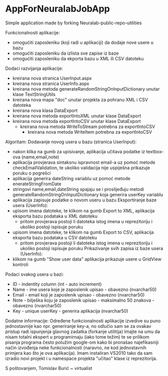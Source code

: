 AppForNeuralabJobApp
====================

Simple application made by forking Neuralab-public-repo-utilities


Funkcionalnosti aplikacije:
- omogućiti zaposleniku (koji radi u aplikaciji) da dodaje nove usere u bazu
- omogućiti zaposleniku da izlista sve zapise iz baze
- omogućiti zaposleniku da ekporta bazu u XML ili CSV datoteku

Dodaci razvijanja aplikacije:
- kreirana nova stranica UserInput.aspx
- kreirana nova stranica UserInfo.aspx
- kreirana nova metoda generateRandomStringOnInputDictionary unutar klase TextStringUtils
- kreirana nova mapa "doc" unutar projekta za pohranu XML i CSV datoteka
- kreirana nova klasa DataExport
- kreirana nova metoda exportIntoXML unutar klase DataExport
- kreirana nova metoda exportIntoCSV unutar klase DataExport
  - kreirana nova metoda WriteToStream potrebna za exportIntoCSV
	- kreirana nova metoda WriteItem potrebna za exportIntoCSV

Algoritam:
Dodavanje novog usera u bazu (stranica UserInput):
- nakon klika na gumb za upisivanje, aplikacija učitava podatke iz textbox-ova (name,email,note)
- aplikacija provjerava sintaksnu ispravnost email-a uz pomoć metode checkEmailValidation,
  te ukoliko validacija nije uspiješna prikazuje poruku o pogrešci
- aplikacija generira dateString variablu uz pomoć metode enerateStringFromDate
- stringovi name,email,dateString spajaju se i proslijeđuju metodi generateRandomStringOnInputDictionary
  koja generira userKey variablu
- aplikacija zapisuje podatke o novom useru u bazu
Eksportiranje baze usera (UserInfo):
- upisom imena datoteke, te klikom na gumb Export to XML, aplikacija eksporta bazu podataka u XML datoteku
	- pritom provjerava postoji li datoteka istog imena u reprezitoriju i ukoliko postoji ispisuje poruku
- upisom imena datoteke, te klikom na gumb Export to CSV, aplikacija eksporta bazu podataka u CSV datoteku
	- pritom provjerava postoji li datoteka istog imena u reprezitoriju i ukoliko postoji ispisuje poruku
Prikazivanje svih zapisa iz baze usera (UserInfo):
- klikom na gumb "Show user data" aplikacija prikazuje usere u GridView kontroli

Podaci svakog usera u bazi:
- ID - indentity column (int - auto increment)
- Name - ime usera koje je zaposlenik upisao - obavezno (nvarchar50)
- Email - email koji je zaposlenik upisao - obavezno (nvarchar50)
- Note - bilješka koju je zaposlenik upisao - maksimalno 50 znakova - obavezno (nvarchar50)
- Key - unique userKey - generira aplikacija (nvarchar50)


Dodatne informacije:
Određene funkcionalnosti aplikacije izvedive su puno jednostavnije kao npr. generiranje key-a,
no odlučio sam se za ovakav pristup radi ispunjenja glavnog zadatka (forkanje utilitija)
Imajte na umu da nisam totalni ekspert u programirnaju (iako tome težim) te se prilikom pisanja
programa često polužim google-om kako bi pronašao najefikasniji način izvođenja neke funkcionalnosti
(naravno, ne kod jednostavnih primjera kao što je ova aplikacija).
Imam instaliran VS2010 tako da sam izradio novi projekt i u namespace projekta "učitao" klase iz
reprezitorija.

S poštovanjem, Tomislav Burić ~ virtualist

